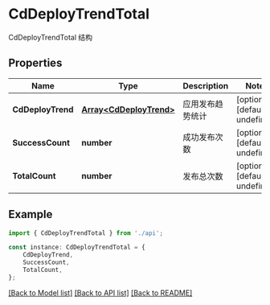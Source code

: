 # CdDeployTrendTotal

CdDeployTrendTotal 结构

## Properties

Name | Type | Description | Notes
------------ | ------------- | ------------- | -------------
**CdDeployTrend** | [**Array&lt;CdDeployTrend&gt;**](CdDeployTrend.md) | 应用发布趋势统计 | [optional] [default to undefined]
**SuccessCount** | **number** | 成功发布次数 | [optional] [default to undefined]
**TotalCount** | **number** | 发布总次数 | [optional] [default to undefined]

## Example

```typescript
import { CdDeployTrendTotal } from './api';

const instance: CdDeployTrendTotal = {
    CdDeployTrend,
    SuccessCount,
    TotalCount,
};
```

[[Back to Model list]](../README.md#documentation-for-models) [[Back to API list]](../README.md#documentation-for-api-endpoints) [[Back to README]](../README.md)
